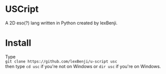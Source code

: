# USCript

A 2D eso(?) lang written in Python created by lexBenji.

# Install

Type<br>
`git clone https://github.com/lexBenji/u-script usc`<br>
then type `cd usc` if you're not on Windows or `dir usc` if you're on Windows.
